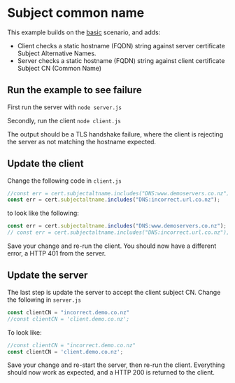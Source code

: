 # Subject common name

This example builds on the [basic](../basic/README.md) scenario, and adds:

* Client checks a static hostname (FQDN) string against server certificate Subject Alternative Names.
* Server checks a static hostname (FQDN) string against client certificate Subject CN (Common Name)

## Run the example to see failure

First run the server with `node server.js`

Secondly, run the client `node client.js`

The output should be a TLS handshake failure, where the client is rejecting the server as not matching the hostname expected.

## Update the client

Change the following code in `client.js`

```javascript
//const err = cert.subjectaltname.includes("DNS:www.demoservers.co.nz");
const err = cert.subjectaltname.includes("DNS:incorrect.url.co.nz");
```

to look like the following:

```javascript
const err = cert.subjectaltname.includes("DNS:www.demoservers.co.nz");
// const err = cert.subjectaltname.includes("DNS:incorrect.url.co.nz");
```

Save your change and re-run the client.  You should now have a different error, a HTTP 401 from the server.

## Update the server

The last step is update the server to accept the client subject CN.  Change the following in `server.js`

```javascript
const clientCN = "incorrect.demo.co.nz"
//const clientCN = 'client.demo.co.nz';
```

To look like:

```javascript
//const clientCN = "incorrect.demo.co.nz"
const clientCN = 'client.demo.co.nz';
```

Save your change and re-start the server, then re-run the client.  Everything should now work as expected, and a HTTP 200 is returned to the client.
